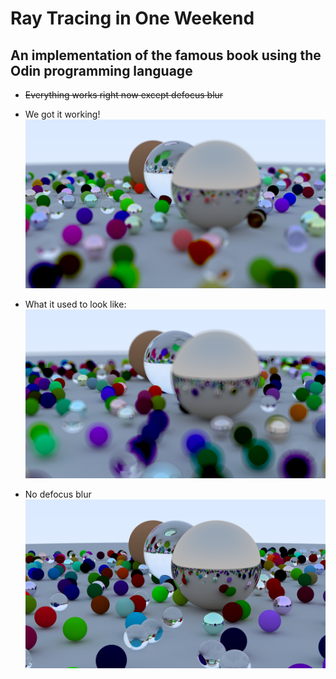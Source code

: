 # Ray Tracing in One Weekend
An implementation of the famous book using the Odin programming language
---
- ~~Everything works right now except defocus blur~~
- We got it working!
![alt text](defocus_blur1.png "Defocus blur working")

- What it used to look like:
![alt text](broken_dof.png "Defocus blur broken")

- No defocus blur 
![alt text](screenshot1.png "No defocus blur")